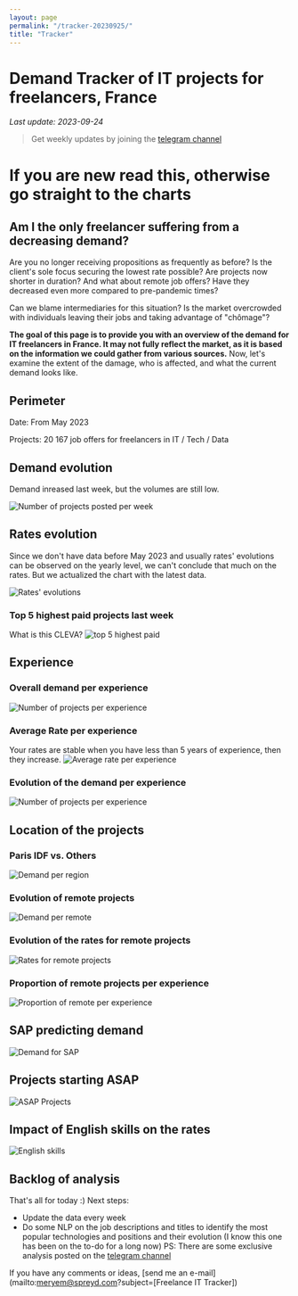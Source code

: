```yaml
---
layout: page
permalink: "/tracker-20230925/"
title: "Tracker"
---
```

# Demand Tracker of IT projects for freelancers, France
*Last update: 2023-09-24*
> Get weekly updates by joining the [telegram
> channel](https://t.me/+3y9PJaF335UxYTg0)

# If you are new read this, otherwise go straight to the charts
## Am I the only freelancer suffering from a decreasing demand?

Are you no longer receiving propositions as frequently as before? 
Is the client's sole focus securing the lowest rate possible?
Are projects now shorter in duration?
And what about remote job offers? Have they decreased even more compared to pre-pandemic times? 

Can we blame intermediaries for this situation? 
Is the market overcrowded with individuals leaving their jobs and taking advantage of "chômage"?

**The goal of this page is to provide you with an overview of the demand for IT freelancers in France. It may not fully reflect the market, as it is based on the information we could gather from various sources.**
Now, let's examine the extent of the damage, who is affected, and what the current demand looks like.

## Perimeter
Date: From May 2023

Projects: 20 167 job offers for freelancers in IT / Tech / Data

## Demand evolution
Demand inreased last week, but the volumes are still low.

![Number of projects posted per week](/nbmissions_week_20230925.png)

## Rates evolution
Since we don't have data before May 2023 and usually rates' evolutions can be observed on the yearly level, we can't conclude that much on the rates. But we actualized the chart with the latest data.

![Rates' evolutions](/rates_week_20230925.png)

### Top 5 highest paid projects last week
What is this CLEVA?
![top 5 highest paid](/top5paid_week_20230925.png)

## Experience
### Overall demand per experience
![Number of projects per experience](expedemand_week_20230925.png)

### Average Rate per experience
Your rates are stable when you have less than 5 years of experience, then they increase.
![Average rate per experience](avgrate_expe_20230925.png)

### Evolution of the demand per experience
![Number of projects per experience](/nbmissions_exp_20230925.png)

## Location of the projects
### Paris IDF vs. Others

![Demand per region](/nbmissions_location_20230925.png)

### Evolution of remote projects

![Demand per remote](/nbmissions_remote_20230925.png)

### Evolution of the rates for remote projects

![Rates for remote projects](/ratesremote_week_20230925.png)

### Proportion of remote projects per experience

![Proportion of remote per experience](/remote_experience_week_20230925.png)

## SAP predicting demand

![Demand for SAP ](/sapvsall_week_20230925.png)

## Projects starting ASAP

![ASAP Projects](/asapprojects_week_20230925.png)

## Impact of English skills on the rates

![English skills](/ratesenglish_week_20230925.png)

## Backlog of analysis
That's all for today :)
Next steps: 
- Update the data every week
- Do some NLP on the job descriptions and titles to identify the most popular technologies and positions and their evolution (I know this one has been on the to-do for a long now)
PS: There are some exclusive analysis posted on the [telegram channel](https://t.me/+3y9PJaF335UxYTg0)

If you have any comments or ideas, [send me an e-mail](mailto:meryem@spreyd.com?subject=[Freelance IT Tracker])
